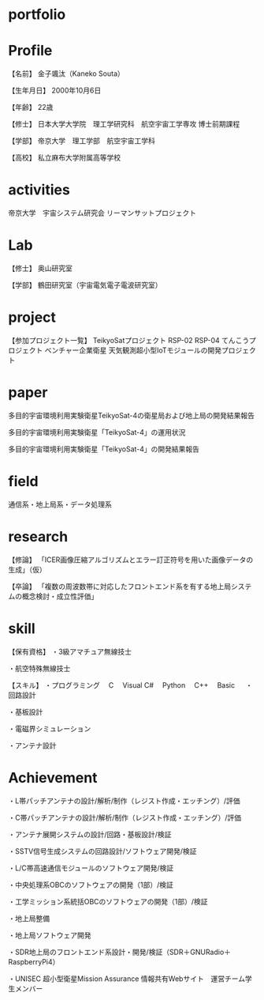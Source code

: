 # portfolio
# Profile
【名前】
金子颯汰（Kaneko Souta）

【生年月日】
2000年10月6日

【年齢】
22歳

【修士】
日本大学大学院　理工学研究科　航空宇宙工学専攻
博士前期課程

【学部】
帝京大学　理工学部　航空宇宙工学科

【高校】
私立麻布大学附属高等学校

# activities
帝京大学　宇宙システム研究会
リーマンサットプロジェクト

# Lab
【修士】
奥山研究室

【学部】
鶴田研究室（宇宙電気電子電波研究室）

# project
【参加プロジェクト一覧】
TeikyoSatプロジェクト
RSP-02
RSP-04
てんこうプロジェクト
ベンチャー企業衛星
天気観測超小型IoTモジュールの開発プロジェクト

# paper
多目的宇宙環境利用実験衛星TeikyoSat-4の衛星局および地上局の開発結果報告

多目的宇宙環境利用実験衛星「TeikyoSat-4」の運用状況

多目的宇宙環境利用実験衛星「TeikyoSat-4」の開発結果報告

# field
通信系・地上局系・データ処理系

# research
【修論】
「ICER画像圧縮アルゴリズムとエラー訂正符号を用いた画像データの生成」（仮）

【卒論】
「複数の周波数帯に対応したフロントエンド系を有する地上局システムの概念検討・成立性評価」

# skill
【保有資格】
・3級アマチュア無線技士

・航空特殊無線技士

【スキル】
・プログラミング
　C
　Visual C#
　Python
　C++
　Basic
　
・回路設計

・基板設計

・電磁界シミュレーション

・アンテナ設計

# Achievement
・L帯パッチアンテナの設計/解析/制作（レジスト作成・エッチング）/評価

・C帯パッチアンテナの設計/解析/制作（レジスト作成・エッチング）/評価

・アンテナ展開システムの設計/回路・基板設計/検証

・SSTV信号生成システムの回路設計/ソフトウェア開発/検証

・L/C帯高速通信モジュールのソフトウェア開発/検証

・中央処理系OBCのソフトウェアの開発（1部）/検証

・工学ミッション系統括OBCのソフトウェアの開発（1部）/検証

・地上局整備

・地上局ソフトウェア開発

・SDR地上局のフロントエンド系設計・開発/検証（SDR＋GNURadio＋RaspberryPi4）

・UNISEC 超小型衛星Mission Assurance 情報共有Webサイト　運営チーム学生メンバー
